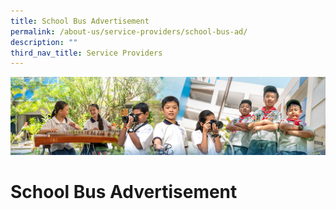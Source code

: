 ```yaml
---
title: School Bus Advertisement
permalink: /about-us/service-providers/school-bus-ad/
description: ""
third_nav_title: Service Providers
---
```

![](/images/AboutUs.jpg)

School Bus Advertisement
=========================

